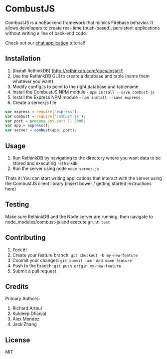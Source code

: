 # CombustJS

CombustJS is a noBackend framework that mimics Firebase behavior. It allows developers to create real-time (push-based), persistent applications without writing a line of back-end code.

Check out our [chat application](gettingStarted.md) tutorial!

## Installation

1. [Install RethinkDB] (http://rethinkdb.com/docs/install/)
2. Use the RethinkDB GUI to create a database and table (name them whatever you want)
3. Modify config.js to point to the right database and tablename
4. Install the CombustJS NPM module - `npm install --save combust-js`
5. Install the Express NPM module - `npm install --save express`
6. Create a server.js file

```javascript
var express = require('express');
var combust = require('combust-js');
var port = process.env.port || 3000;
var app = express();
var server = combust(app, port);
```
## Usage

1) Run RethinkDB by navigating to the directory where you want data to be stored and executing `rethinkdb`
2) Run the server using node `node server.js`

Thats it! You can start writing applications that interact with the server using the CombustJS client library (insert bower / getting started instructions here)

## Testing

Make sure RethinkDB and the Node server are running, then navigate to node_modules/combust-js and execute `grunt test`

## Contributing

1. Fork it!
2. Create your feature branch: `git checkout -b my-new-feature`
3. Commit your changes: `git commit -am 'Add some feature'`
4. Push to the branch: `git push origin my-new-feature`
5. Submit a pull request

## Credits

Primary Authors:
1. Richard Artoul
2. Kuldeep Dhanjal
3. Alex Mendez
4. Jack Zhang

## License
MIT
